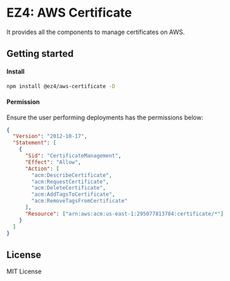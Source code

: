# EZ4: AWS Certificate

It provides all the components to manage certificates on AWS.

## Getting started

#### Install

```sh
npm install @ez4/aws-certificate -D
```

#### Permission

Ensure the user performing deployments has the permissions below:

```json
{
  "Version": "2012-10-17",
  "Statement": [
    {
      "Sid": "CertificateManagement",
      "Effect": "Allow",
      "Action": [
        "acm:DescribeCertificate",
        "acm:RequestCertificate",
        "acm:DeleteCertificate",
        "acm:AddTagsToCertificate",
        "acm:RemoveTagsFromCertificate"
      ],
      "Resource": ["arn:aws:acm:us-east-1:295077813784:certificate/*"]
    }
  ]
}
```

## License

MIT License
